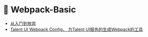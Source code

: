 # :closed_book: Webpack-Basic

* [从入门到放弃](https://github.com/webpack-china/awesome-webpack-cn)
* [Talent UI Webpack Config， 为Talent UI服务的生成Webpack的工具](https://www.npmjs.com/package/@beisen/talent-ui-webpack-config)

